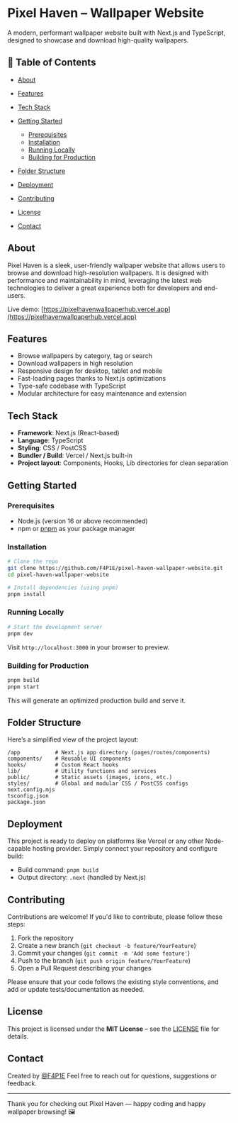 # Pixel Haven – Wallpaper Website

A modern, performant wallpaper website built with Next.js and TypeScript, designed to showcase and download high-quality wallpapers.

## 🧩 Table of Contents

* [About](#about)
* [Features](#features)
* [Tech Stack](#tech-stack)
* [Getting Started](#getting-started)

  * [Prerequisites](#prerequisites)
  * [Installation](#installation)
  * [Running Locally](#running-locally)
  * [Building for Production](#building-for-production)
* [Folder Structure](#folder-structure)
* [Deployment](#deployment)
* [Contributing](#contributing)
* [License](#license)
* [Contact](#contact)

## About

Pixel Haven is a sleek, user-friendly wallpaper website that allows users to browse and download high-resolution wallpapers. It is designed with performance and maintainability in mind, leveraging the latest web technologies to deliver a great experience both for developers and end-users.

Live demo: [https://pixelhavenwallpaperhub.vercel.app](https://pixelhavenwallpaperhub.vercel.app)

## Features

* Browse wallpapers by category, tag or search
* Download wallpapers in high resolution
* Responsive design for desktop, tablet and mobile
* Fast-loading pages thanks to Next.js optimizations
* Type-safe codebase with TypeScript
* Modular architecture for easy maintenance and extension

## Tech Stack

* **Framework**: Next.js (React-based)
* **Language**: TypeScript
* **Styling**: CSS / PostCSS
* **Bundler / Build**: Vercel / Next.js built-in
* **Project layout**: Components, Hooks, Lib directories for clean separation

## Getting Started

### Prerequisites

* Node.js (version 16 or above recommended)
* npm or [pnpm](https://pnpm.io) as your package manager

### Installation

```bash
# Clone the repo
git clone https://github.com/F4P1E/pixel-haven-wallpaper-website.git
cd pixel-haven-wallpaper-website

# Install dependencies (using pnpm)
pnpm install
```

### Running Locally

```bash
# Start the development server
pnpm dev
```

Visit `http://localhost:3000` in your browser to preview.

### Building for Production

```bash
pnpm build
pnpm start
```

This will generate an optimized production build and serve it.

## Folder Structure

Here’s a simplified view of the project layout:

```
/app           # Next.js app directory (pages/routes/components)
components/    # Reusable UI components
hooks/         # Custom React hooks
lib/           # Utility functions and services
public/        # Static assets (images, icons, etc.)
styles/        # Global and modular CSS / PostCSS configs
next.config.mjs
tsconfig.json
package.json
```

## Deployment

This project is ready to deploy on platforms like Vercel or any other Node-capable hosting provider. Simply connect your repository and configure build:

* Build command: `pnpm build`
* Output directory: `.next` (handled by Next.js)

## Contributing

Contributions are welcome! If you'd like to contribute, please follow these steps:

1. Fork the repository
2. Create a new branch (`git checkout -b feature/YourFeature`)
3. Commit your changes (`git commit -m 'Add some feature'`)
4. Push to the branch (`git push origin feature/YourFeature`)
5. Open a Pull Request describing your changes

Please ensure that your code follows the existing style conventions, and add or update tests/documentation as needed.

## License

This project is licensed under the **MIT License** – see the [LICENSE](LICENSE) file for details.

## Contact

Created by [@F4P1E](https://github.com/F4P1E)
Feel free to reach out for questions, suggestions or feedback.

---

Thank you for checking out Pixel Haven — happy coding and happy wallpaper browsing! 🖼️

